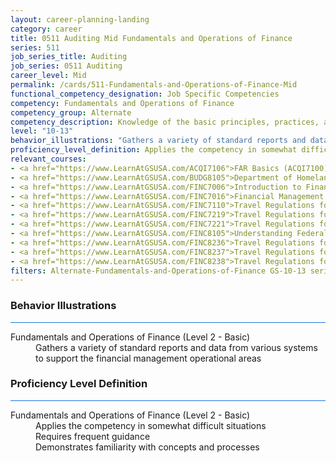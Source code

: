 ```yaml
---
layout: career-planning-landing
category: career
title: 0511 Auditing Mid Fundamentals and Operations of Finance
series: 511
job_series_title: Auditing
job_series: 0511 Auditing
career_level: Mid
permalink: /cards/511-Fundamentals-and-Operations-of-Finance-Mid
functional_competency_designation: Job Specific Competencies
competency: Fundamentals and Operations of Finance
competency_group: Alternate
competency_description: Knowledge of the basic principles, practices, and methods of financial management to include requisitions, apportionments, allotments, investments, fiscal management, activity reporting, and fiscal year guidelines.
level: "10-13"
behavior_illustrations: "Gathers a variety of standard reports and data from various systems to support the financial management operational areas"
proficiency_level_definition: Applies the competency in somewhat difficult situations ? Requires frequent guidance ? Demonstrates familiarity with concepts and processes 
relevant_courses: 
- <a href="https://www.LearnAtGSUSA.com/ACQI7106">FAR Basics (ACQI7100), GSU</a>
- <a href="https://www.LearnAtGSUSA.com/BUDG8105">Department of Homeland Security PPBE System (BUDG8103), GSU</a>
- <a href="https://www.LearnAtGSUSA.com/FINC7006">Introduction to Financial Management (FINC7000), GSU</a>
- <a href="https://www.LearnAtGSUSA.com/FINC7016">Financial Management Bootcamp for New Federal Managers (FINC7010), GSU</a>
- <a href="https://www.LearnAtGSUSA.com/FINC7110">Travel Regulations for Non-Defense Agencies, FTR (PCS Only) (FINC7104), GSU</a>
- <a href="https://www.LearnAtGSUSA.com/FINC7219">Travel Regulations for Non-Defense Agencies, FTR (TDY Only) (FINC7213), GSU</a>
- <a href="https://www.LearnAtGSUSA.com/FINC7221">Travel Regulations for Defense Agencies, JTR (TDY Only) (FINC7215), GSU</a>
- <a href="https://www.LearnAtGSUSA.com/FINC8105">Understanding Federal Financial Statements (FINC8103), GSU</a>
- <a href="https://www.LearnAtGSUSA.com/FINC8236">Travel Regulations for Defense Agencies, JTR (PCS Only) (FINC8230), GSU</a>
- <a href="https://www.LearnAtGSUSA.com/FINC8237">Travel Regulations for Defense Agencies, JTR (TDY and PCS) (FINC8231), GSU</a>
- <a href="https://www.LearnAtGSUSA.com/FINC8238">Travel Regulations for Non-Defense Agencies, FTR (TDY and PCS) (FINC8232), GSU</a>
filters: Alternate-Fundamentals-and-Operations-of-Finance GS-10-13 series-0511
---
```


<div class="desktop:grid-col-6 margin-y-3">
  <div class="border-top-2 bg-white padding-3 shadow-5 height-full members-hover border-1px button-border border-top-blue radius-lg card-text-color">
    <h3>Behavior Illustrations</h3>
    <hr style="background-color: #1b74e0 !important;"/>
    <dl class="text-base card-content-color"><dt>Fundamentals and Operations of Finance (Level 2 - Basic)</dt><dd>Gathers a variety of standard reports and data from various systems to support the financial management operational areas</dd></dl>
  </div>
</div>
<div class="desktop:grid-col-6 margin-y-3">
  <div class="border-top-2 bg-white padding-3 shadow-5 height-full members-hover border-1px button-border border-top-blue radius-lg card-text-color">
    <h3>Proficiency Level Definition</h3>
     <hr style="background-color: #1b74e0 !important;"/>
    <dl class="text-base card-content-color"><dt>Fundamentals and Operations of Finance (Level 2 - Basic)</dt><dd>Applies the competency in somewhat difficult situations </dd><dd> Requires frequent guidance </dd><dd> Demonstrates familiarity with concepts and processes </dd></dl>
  </div>
</div>